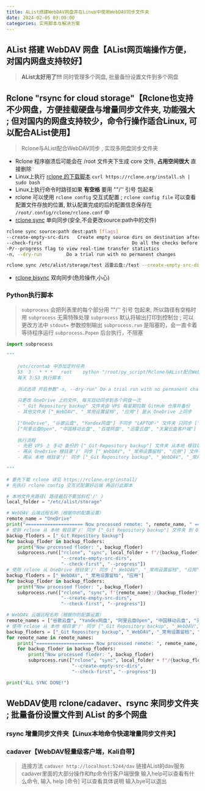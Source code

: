 ```yaml
---
title: AList搭建WebDAV网盘并在Linux中使用WebDAV同步文件夹
date: 2024-02-05 03:00:00
categories: 实用脚本与解决方案
---
```


## AList 搭建 WebDAV 网盘【AList网页端操作方便，对国内网盘支持较好】

> **AList太好用了!!!** 同时管理多个网盘, 批量备份设置文件到多个网盘

## Rclone "rsync for cloud storage"【Rclone也支持不少网盘，方便挂载硬盘与增量同步文件夹, 功能强大 ; 但对国内的网盘支持较少，命令行操作适合Linux, 可以配合AList使用】

> Rclone与AList配合WebDAV同步 , 实现多网盘同步文件夹

- Rclone 程序崩溃后可能会在 /root 文件夹下生成 core 文件, **占用空间很大** 直接删除
- Linux上执行 [rclone 的下载脚本](https://rclone.org/install/) ```curl https://rclone.org/install.sh | sudo bash```
- Linux上执行命令时路径如果 **有空格** 要用 ""/'' 引号 包起来
- rclone 可以使用 ```rclone config``` 交互式配置 ; ```rclone config file``` 可以查看配置文件存放的位置, 默认配置完成的后的配置信息保存在 ```/root/.config/rclone/rclone.conf``` 中
- [rclone sync](https://rclone.org/commands/rclone_sync/) 单向同步(安全,不会更改source:path中的文件)

```bash
rclone sync source:path dest:path [flags]
--create-empty-src-dirs   Create empty source dirs on destination after sync
--check-first                                 Do all the checks before starting transfers
-P/--progress flag to view real-time transfer statistics
-n, --dry-run         Do a trial run with no permanent changes

rclone sync /etc/alist/storage/test 迅雷云盘:/test --create-empty-src-dirs --check-first --progress
```

- [rclone bisync](https://rclone.org/commands/rclone_bisync/) 双向同步(危险操作,小心)

### Python执行脚本

> ```subprocess``` 会把列表里的每个部分用 ""/'' 引号 包起来, 所以路径有空格时用 ```subprocess``` 无需特殊处理
> ```subprocess``` 默认将输出打印到控制台 ; 可以更改方法中 ```stdout=``` 参数控制输出
> ```subprocess.run``` 是阻塞的，会一直卡着等待程序运行
> ```subprocess.Popen``` 后台执行，不阻塞

```python
import subprocess

"""
    
    /etc/crontab 中添加定时任务
    53  3   * * *   root    python "/root/py_script/Rclone与AList配合WebDAV同步.py" >/dev/null 2>&1
    每天 3:53 执行脚本
    
    测试选项 开启参数"-n, --dry-run" Do a trial run with no permanent changes
    
    只更改 OneDrive 上的文件, 每天自动同步到各个网盘一次
    - "_Git Repository backup" 文件夹由 VPS 每星期拉取 GitHub 仓库并备份
    - 其他文件夹 ["_WebDAV", "_常用设置留档", "应用"] 是从 OneDrive 上同步
    
    ["OneDrive", "谷歌云盘", "Yandex网盘"] 不同步 "LAPTOP-" 文件夹 只同步 ["_Git Repository backup", "_WebDAV", "_常用设置留档", "应用"] 文件夹
    ["阿里云盘Open", "中国移动云盘", "百度网盘", "迅雷云盘", "天翼云盘客户端"] 同步 ["LAPTOP-", "_Git Repository backup", "_WebDAV", "_常用设置留档", "应用"] 文件夹
    
    执行流程
    - 先把 VPS 上 手动 备份的 ["_Git Repository backup"] 文件夹 从本地 根目录'/' 同步到 OneDrive 根目录'/'下
    - 再从 OneDrive 根目录'/' 同步 ["_WebDAV", "_常用设置留档", "应用"] 文件夹 到 本地 根目录'/'下
    - 再从 本地 根目录'/' 同步 ["_Git Repository backup", "_WebDAV", "_常用设置留档", "应用"] 文件夹 到 ["谷歌云盘", "Yandex网盘", "阿里云盘Open", "中国移动云盘", "天翼云盘客户端", "百度网盘", "迅雷云盘"] 的 "/_同步/" 目录下
    
"""

# 要先下载 rclone 详见 https://rclone.org/install/
# 先执行 rclone config 交互式配置好远端 再运行此脚本

# 本地文件夹路径( 路径最后不要加斜杠'/' )
local_folder = "/etc/alist/storage"

# WebDAV 云端远程名称（根据你的配置设置）
remote_name = "OneDrive"
print("===================== Now processed remote: ", remote_name, " =====================")
# 使用 rclone 从 本地 根目录'/' 同步 ["_Git Repository backup"] 文件夹 到 OneDrive 根目录'/'下
backup_floders = ["_Git Repository backup"]
for backup_floder in backup_floders:
    print("Now processed floder: ", backup_floder)
    subprocess.run(["rclone", "sync", local_folder + f"/{backup_floder}", f"{remote_name}:/{backup_floder}",
                    "--create-empty-src-dirs",
                    "--check-first", "--progress"])
# 使用 rclone 从 OneDrive 根目录'/' 同步 ["_WebDAV", "_常用设置留档", "应用"] 文件夹 到 本地 根目录'/'下
backup_floders = ["_WebDAV", "_常用设置留档", "应用"]
for backup_floder in backup_floders:
    print("Now processed floder: ", backup_floder)
    subprocess.run(["rclone", "sync", f"{remote_name}:/{backup_floder}", local_folder + f"/{backup_floder}",
                    "--create-empty-src-dirs",
                    "--check-first", "--progress"])

# WebDAV 云端远程名称（根据你的配置设置）
remote_names = ["谷歌云盘", "Yandex网盘", "阿里云盘Open", "中国移动云盘", "天翼云盘客户端", "百度网盘", "迅雷云盘"]
# 使用 rclone 从 本地 根目录'/' 同步 ["_Git Repository backup", "_WebDAV", "_常用设置留档", "应用"] 文件夹 到 remote_names 的 "/_同步/" 目录下
backup_floders = ["_Git Repository backup", "_WebDAV", "_常用设置留档", "应用"]
for remote_name in remote_names:
    print("===================== Now processed remote: ", remote_name, " =====================")
    for backup_floder in backup_floders:
        print("Now processed floder: ", backup_floder)
        subprocess.run(["rclone", "sync", local_folder + f"/{backup_floder}", f"{remote_name}:/_同步/{backup_floder}",
                        "--create-empty-src-dirs",
                        "--check-first", "--progress"])

print("ALL SYNC DONE!")
```

## WebDAV使用 rclone/cadaver、rsync 来同步文件夹 ; 批量备份设置文件到 AList 的多个网盘

### rsync 增量同步文件夹【Linux本地命令快速增量同步文件夹】

### cadaver【WebDAV轻量级客户端，Kali自带】

> 连接方法 ```cadaver http://localhost:5244/dav``` 链接AList的dav服务
> cadaver里面的大部分操作和ftp命令行客户端很像
> 输入help可以查看有什么命令, 输入 help [命令] 可以查看具体说明
> 输入bye可以退出
